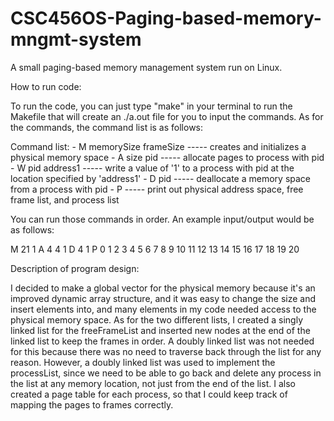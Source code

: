 # CSC456OS-Paging-based-memory-mngmt-system
A small paging-based memory management system run on Linux.

How to run code:

To run the code, you can just type "make" in your terminal to run the Makefile that will create an ./a.out file for you to input the commands. As for the commands, the command list is as follows:

 Command list:
    - M memorySize frameSize ----- creates and initializes a physical memory space
    - A size pid ----- allocate pages to process with pid
    - W pid address1 ----- write a value of '1' to a process with pid at the location specified by 'address1'
    - D pid ----- deallocate a memory space from a process with pid
    - P ----- print out physical address space, free frame list, and process list

You can run those commands in order. 
An example input/output would be as follows:

M 21 1
A 4 4 
1
D 4
1
P
0 1 2 3 4 5 6 7 8 9 10 11 12 13 14 15 16 17 18 19 20








Description of program design:

I decided to make a global vector for the physical memory because it's an improved dynamic array structure, and it was easy to change the size and insert elements into, and many elements in my code needed access to the physical memory space. As for the two different lists, I created a singly linked list for the freeFrameList and inserted new nodes at the end of the linked list to keep the frames in order. A doubly linked list was not needed for this because there was no need to traverse back through the list for any reason. However, a doubly linked list was used to implement the processList, since we need to be able to go back and delete any process in the list at any memory location, not just from the end of the list. I also created a page table for each process, so that I could keep track of mapping the pages to frames correctly. 
